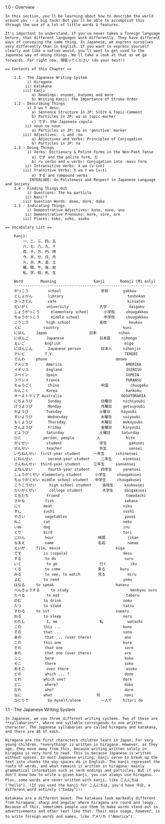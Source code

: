 1.0 - Overview

	In this section, you'll be learning about how to describe the world around you -- a big task! But you'll be able to accomplish this through the use of a lot of little words & features. 

	It's important to understand, if you've never taken a foreign language before, that different languages work differently. They have different ways of conveying the same thing. In Japanese, we express ourselves very differently than in English. If you want to express yourself clearly and like a native would, you'll want to get used to the Japanese way of doing things. We'll take a look at that as we go forwards. For right now, 頑張ってください (do your best!)

	== Contents of this Chapter == 

		1.1 - The Japanese Writing System
			  i) Hiragana
			 ii) Katakana
			iii) Kanji
				a) Readings: onyomi, kunyomi and more
				b) Writing Kanji: The Importance of Stroke Order
		1.2 - Describing Things
			  i) X wa Y desu.
			  	a) Sentence Structure in JP: S(O)V & Topic-Comment
			  	b) Particles in JP: wa as topic-marker
			  	c) です: the Japanese copula
			 ii) noun no noun
			 	a) Particles in JP: no as 'genitive' marker
			iii) Adjectives: -i and -na
				a) Adjectives and Verbs: Principles of Conjugation
				b) Particles in JP: na
		1.3 - Doing Things
		 	  i) Verbs: Dictionary & Polite Forms in the Non-Past Tense
		 	  	a) です and the polite form, だ
		 	  	b) ru verbs and u verbs: Conjugation into -masu form
			 ii) Intransitive Verbs: X wa [v-int]
			iii) Transitive Verbs: X wa Y wo [v-t]
				a) する and compound verbs 
			   INTERLUDE: On Politeness and Respect in Japanese Language and Society
		1.4 - Finding Things Out
			  i) Questions: The ka particle
			 ii) Nani!?
			iii) Question Words: dono, dore, doko
		1.5 - Indicating Things
			  i) Demonstrative Adjectives: kono, sono, ano
			 ii) Demonstrative Pronouns: kore, sore, are
			iii) Places: koko, soko, asoko

	== Vocabulary List ==

		Kanji:		
			一、二、三、四、五
			六、七、八、九、十
			百、千、万、円、時
			今、半、分、日、月
			火、水、木、金、土
			曜、間、午、後、前
			私、学、校、先、生

		Word 		Meaning 				Kanji 		Romaji (M1 only)
		-----------------------------------------------------------------
		がっこう　		school					学校　		gakkou
		としょかん		library								toshokan
		きっさてん 		cafe								kissaten
		だいがく		university				大学			daigaku
		しょうがっこう 	elementary school		小学校		shougakkou
		ちゅうがっこう		middle school			中学校		chuugakkou
		こうこう		high school				高校			koukou
		くに			country								kuni
		にほん		Japan 					日本			nihon
		にほんご		Japanese				日本語		nihongo
		えいご			English								eigo
		にほんじん		Japanese person			日本人		nihonjin
		テレビ			T.V.								TEREBI
		でんわ		phone								denwa
		アメリカ		America								AMERIKA
		イギリス		England								IGIRISU
		スペイン		Spain								SUPEIN
		フランス		France								FURANSU
		ちゅうごく		China					中国			chuugoku
		かんこく		Korea								kankoku
		オーストラリア	Australia							OOSUTORARIA
		にちようび		Sunday					日曜日		nichiyoubi
		げつようび		Monday					月曜日		getsuyoubi
		かようび		Tuesday					火曜日		kayoubi
		すいようび		Wednesday				水曜日		suiyoubi
		もくようび		Thursday				木曜日		mokuyoubi
		きんようび		Friday					金曜日		kinyoubi
		どようび		Saturday				土曜日		Saturday
		ひと			person, people			人　			hito
		がくせい		student					学生			gakusei
		せんせい		teacher					先生			sensei
		いちねんせい	first-year student		一年生		ichinensei
		にねんせい		second-year student		二年生		ninensei
		さんねんせい	third-year student		三年生		sannensei
		よねんせい		fourth-year student		四年生		yonensei
		しょうがくせい	elementary student		小学生		shougakusei
		ちゅうがくせい	middle school student	中学生		chuugakusei
		こうこうせい		high school student		高校生		koukousei
		だいがくせい		college student			大学生		daigakusei
		ともだち		friend								tomodachi
		さかな			fish								sakana
		にく			meat								niku
		すし			sushi								sushi
		やさい			vegetables							yasai
		ねこ			cat 								neko
		いぬ			dog 								inu
		とり			bird								tori
		じかん			hour					時間			jikan
		なまえ			name					名前			namae
		えいが		film, movie							eiga
		です			is (copula)							desu
		する　			to do 								suru
		いく　　		to go 					行く　			iku
		くる　			to come  				来る　		kuru
		みる　			to see, to watch		見る			miru
		よむ			to read 							yomu
		はなる		to speak							hanasu
		べんきょうする 	to study 							benkyou suru
		たべる　		to eat								taberu
		のむ			to drink							nomu
		たつ			to stand							tatsu
		すわる		to sit								suwaru
		ねる			to sleep							neru
		わたし　		I, me 					私			watashi
		この			this ... 							kono
		その			that ...							sono
		あの　			that ... (over there)				ano
		これ 			this one							kore
		それ　			that one							sore
		あれ　			that one (over there)				are
		ここ　			here								koko
		そこ　			there 								soko
		あそこ　		over there							asoko
		どの　			which ... ?							dono
		どれ			which one?							dore
		どこ　			where?								doko
		だれ　			who?								dare
		なに			what					何			nani
		ひとりで　		by myself/alone			一人で		hitori de



1.1 - The Japanese Writing System

	In Japanese, we use three different writing systems. Two of these are **syllabaries**, where one syllable corresponds to one written character. The Japanese syllabaries are called hiragana and katakana, and there are 46 of each.

	Hiragana are the first characters children learn in Japan. For very young children, *everything* is written in hiragana. However, as they age, they move away from this, because writing written solely in hiragana is very hard to read. This is because Japanese is written without spaces. In most Japanese writing, kanji serve to break up the text into chunks the way spaces do in English. The kanji represent the roots of words, and what remains is written in hiragana: mainly grammatical information such as verb endings and particles. But if you don't know how to write a given kanji, you can always use hiragana. Plus, some words are never written with kanji, like こんにちは ("hello"). (If you used the kanji for こんにちは, you'd have 今日, a different word entirely ("today")!)

	Katakana are a different beast. The katakana look markedly different from hiragana: sharp and angular where hiragana are round and loopy. Because of this, sometimes people use them to make words stand out in advertisements and other text like that. Their main usage, however, is to write foreign words and names, like アメリカ ("America"). 